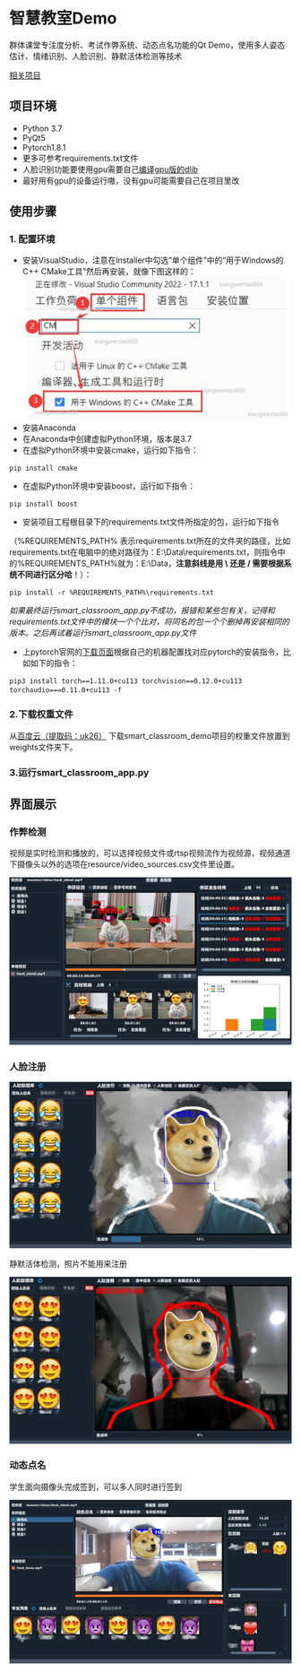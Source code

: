 # 智慧教室Demo

群体课堂专注度分析、考试作弊系统、动态点名功能的Qt Demo，使用多人姿态估计、情绪识别、人脸识别、静默活体检测等技术

[相关项目](https://github.com/hongyaohongyao/smart_classroom) 

## 项目环境

- Python 3.7
- PyQt5
- Pytorch1.8.1
- 更多可参考requirements.txt文件
- 人脸识别功能要使用gpu需要自己[编译gpu版的dlib](https://blog.csdn.net/qq_29168809/article/details/102655115) 
- 最好用有gpu的设备运行嗷，没有gpu可能需要自己在项目里改

## 使用步骤
### 1. 配置环境
- 安装VisualStudio，注意在Installer中勾选“单个组件”中的“用于Windows的C++ CMake工具”然后再安装，就像下图这样的：
![单个组件CMake](.img/README/Installer单个组件CMake.jpg)
- 安装Anaconda
- 在Anaconda中创建虚拟Python环境，版本是3.7
- 在虚拟Python环境中安装cmake，运行如下指令：
```
pip install cmake
```
- 在虚拟Python环境中安装boost，运行如下指令：
```
pip install boost
```
- 安装项目工程根目录下的requirements.txt文件所指定的包，运行如下指令

（%REQUIREMENTS_PATH% 表示requirements.txt所在的文件夹的路径，比如requirements.txt在电脑中的绝对路径为：E:\Data\requirements.txt，则指令中的%REQUIREMENTS_PATH%就为：E:\Data，**注意斜线是用  \  还是  /  需要根据系统不同进行区分哈**！）：
```
pip install -r %REQUIREMENTS_PATH%\requirements.txt
```
_如果最终运行smart_classroom_app.py不成功，报错和某些包有关，记得和requirements.txt文件中的模块一个个比对，将同名的包一个个删掉再安装相同的版本。之后再试着运行smart_classroom_app.py文件_
- 上pytorch官网的[下载页面](https://download.pytorch.org/whl/cu113/torch_stable.html)根据自己的机器配置找对应pytorch的安装指令，比如如下的指令：
```
pip3 install torch==1.11.0+cu113 torchvision==0.12.0+cu113 torchaudio===0.11.0+cu113 -f 
```

### 2.下载权重文件

从[百度云（提取码：uk26）](https://pan.baidu.com/s/16av6CXWrCgGkniCwCc3qqQ) 下载smart_classroom_demo项目的权重文件放置到weights文件夹下。

### 3.运行smart_classroom_app.py

## 界面展示

### 作弊检测

视频是实时检测和播放的，可以选择视频文件或rtsp视频流作为视频源，视频通道下摄像头以外的选项在resource/video_sources.csv文件里设置。

![作弊检测界面](.img/README/作弊检测界面.jpg)

### 人脸注册

![人脸注册](.img/README/人脸注册.jpg)

静默活体检测，照片不能用来注册

![静默活体效果](.img/README/静默活体效果.jpg)

### 动态点名

学生面向摄像头完成签到，可以多人同时进行签到

![动态点名](.img/README/动态点名.jpg)

